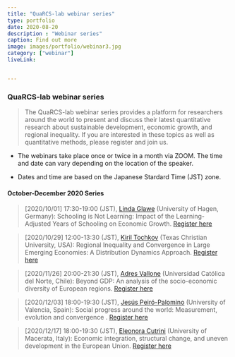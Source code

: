 ```yaml
---
title: "QuaRCS-lab webinar series"
type: portfolio
date: 2020-08-20
description : "Webinar series"
caption: Find out more
image: images/portfolio/webinar3.jpg
category: ["webinar"]
liveLink: 


---
```


### QuaRCS-lab webinar series

> The QuaRCS-lab webinar series provides a platform for researchers around the world to present and discuss their latest quantitative research about sustainable development, economic growth, and regional inequality. If you are interested in these topics as well as quantitative methods, please register and join us.

- The webinars take place once or twice in a month via ZOOM. The time and date can vary depending on the location of the speaker. 

- Dates and time are based on the Japanese Stardard Time (JST) zone.

#### October-December 2020 Series

> [2020/10/01] 17:30-19:00 (JST), [Linda Glawe](https://www.researchgate.net/profile/Linda_Glawe) (University of Hagen, Germany): Schooling is Not Learning: Impact of the Learning-Adjusted Years of Schooling on Economic Growth. [Register here](https://us02web.zoom.us/webinar/register/WN_rjQLTFbVRGuL4fCQ4Jkrvg)


> [2020/10/29] 12:00-13:30 (JST), [Kiril Tochkov](http://personal.tcu.edu/ktochkov/) (Texas Christian University, USA): Regional Inequality and Convergence in Large Emerging Economies: A Distribution Dynamics Approach. [Register here](https://us02web.zoom.us/webinar/register/WN_ub0-vKO6SVG5y4i8tYkZwQ)


> [2020/11/26] 20:00-21:30 (JST), [Adres Vallone](https://www.researchgate.net/profile/Andres_Vallone) (Universidad Católica del Norte, Chile): Beyond GDP: An analysis of the socio-economic diversity of European regions. [Register here](https://us02web.zoom.us/webinar/register/WN_k9Emjj0_R9aRNY8J3UJ4KA)


> [2020/12/03] 18:00-19:30 (JST), [Jesús Peiró-Palomino](https://sites.google.com/view/jesuspeiropalomino) (University of Valencia, Spain): Social progress around the world: Measurement, evolution and convergence
. [Register here](https://us02web.zoom.us/webinar/register/WN_nge5Ohw5Q_q40FgBHCNBeA)


> [2020/12/17] 18:00-19:30 (JST), [Eleonora Cutrini](http://docenti.unimc.it/eleonora.cutrini) (University of Macerata, Italy): Economic integration, structural change, and uneven development in the European Union. [Register here](https://us02web.zoom.us/webinar/register/WN_f8Iu1LilTH-LO3jbNA-woQ)
